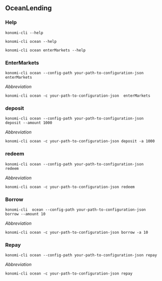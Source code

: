 

## OceanLending

### Help
```
konomi-cli --help

konomi-cli ocean --help

konomi-cli ocean enterMarkets --help

```

### EnterMarkets
```
konomi-cli ocean --config-path your-path-to-configuration-json  enterMarkets     
```
*Abbreviation*
```
konomi-cli ocean -c your-path-to-configuration-json  enterMarkets  
```

### deposit
```
konomi-cli ocean --config-path your-path-to-configuration-json  deposit --amount 1000 
```
*Abbreviation*
```
konomi-cli ocean -c your-path-to-configuration-json deposit -a 1000 
```

### redeem
```
konomi-cli ocean --config-path your-path-to-configuration-json   redeem     
```
*Abbreviation*
```
konomi-cli ocean -c your-path-to-configuration-json redeem  
```

### Borrow
```
konomi-cli  ocean --config-path your-path-to-configuration-json   borrow --amount 10
```
*Abbreviation*
```
konomi-cli ocean -c your-path-to-configuration-json borrow -a 10
```

### Repay
```
konomi-cli ocean --config-path your-path-to-configuration-json repay 
```
*Abbreviation*
```
konomi-cli ocean -c your-path-to-configuration-json repay
```

